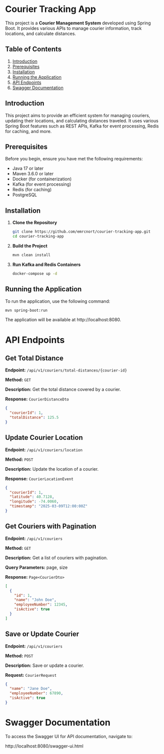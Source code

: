 # Courier Tracking App

This project is a **Courier Management System** developed using Spring Boot. It provides various APIs to manage courier information, track locations, and calculate distances.

## Table of Contents

1. [Introduction](#introduction)
2. [Prerequisites](#prerequisites)
3. [Installation](#installation)
4. [Running the Application](#running-the-application)
5. [API Endpoints](#api-endpoints)
6. [Swagger Documentation](#swagger-documentation)

## Introduction

This project aims to provide an efficient system for managing couriers, updating their locations, and calculating distances traveled. It uses various Spring Boot features such as REST APIs, Kafka for event processing, Redis for caching, and more.

## Prerequisites

Before you begin, ensure you have met the following requirements:

- Java 17 or later
- Maven 3.6.0 or later
- Docker (for containerization)
- Kafka (for event processing)
- Redis (for caching)
- PostgreSQL


## Installation

1. **Clone the Repository**

    ```bash
    git clone https://github.com/emrcnort/courier-tracking-app.git
    cd courier-tracking-app
    ```

2. **Build the Project**

    ```bash
    mvn clean install
    ```

3. **Run Kafka and Redis Containers**

    ```bash
    docker-compose up -d
    ```

## Running the Application

To run the application, use the following command:

```bash
mvn spring-boot:run
```
The application will be available at http://localhost:8080.

# API Endpoints

## Get Total Distance

**Endpoint:** `/api/v1/couriers/total-distances/{courier-id}`

**Method:** `GET`

**Description:** Get the total distance covered by a courier.

**Response:** `CourierDistanceDto`

```json
{
  "courierId": 1,
  "totalDistance": 125.5
}
```

## Update Courier Location

**Endpoint:** `/api/v1/couriers/location`

**Method:** `POST`

**Description:** Update the location of a courier.

**Response:** `CourierLocationEvent`

```json
{
  "courierId": 1,
  "latitude": 40.7128,
  "longitude": -74.0060,
  "timestamp": "2025-03-09T12:00:00Z"
}
```

## Get Couriers with Pagination

**Endpoint:** `/api/v1/couriers`

**Method:** `GET`

**Description:**  Get a list of couriers with pagination.

**Query Parameters:** page, size

**Response:** `Page<CourierDto>`

```json
[
  {
    "id": 1,
    "name": "John Doe",
    "employeeNumber": 12345,
    "isActive": true
  }
]
```

## Save or Update Courier

**Endpoint:** `/api/v1/couriers`

**Method:** `POST`

**Description:**  Save or update a courier.

**Request:** `CourierRequest`

```json
{
  "name": "Jane Doe",
  "employeeNumber": 67890,
  "isActive": true
}
```

# Swagger Documentation
To access the Swagger UI for API documentation, navigate to:

http://localhost:8080/swagger-ui.html
